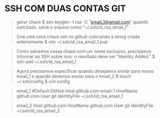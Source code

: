 # SSH COM DUAS CONTAS GIT 
> gerar chave
  $ ssh-keygen -t rsa -C "email_1@gmail.com"
> quando solicitado, salve o arquivo como "~/.ssh/id_rsa_email_1"

> Cria uma nova chave ssh no github colocando a string criada anteriomente
  $ vim ~/.ssh/id_rsa_email_1.pub

> Como salvamos nossa chave com um nome exclusivo, precisamos informar ao SSH sobre isso: o resultado deve ser "Identity Added."
  $ ssh-add ~/.ssh/id_rsa_email_1 
  
 > Agora precisamos especificar quando desejamos enviar para nosso email_1 e quando devemos enviar para o email_2
  $ touch ~/.ssh/config
  $ vim config
 
 > email_1
	#Default GitHub
	Host github.com-email-1
	  HostName github.com
	  User git
	  IdentityFile ~/.ssh/id_rsa_email_1

> email_2
	Host github.com
	  HostName github.com
	  User git
	  IdentityFile ~/.ssh/id_rsa_email_2
